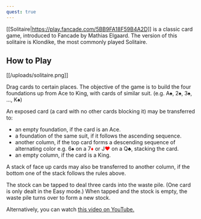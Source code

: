 ```yaml
---
quest: true
---
```


[[Solitaire|https://play.fancade.com/5BB9FA18F59B4A2D]] is a classic card game, introduced to Fancade by Mathias Elgaard. The version of this solitaire is Klondike, the most commonly played Solitaire.

## How to Play

[[/uploads/solitaire.png]]

Drag cards to certain places. The objective of the game is to build the four foundations up from Ace to King, with cards of similar suit. (e.g. A♠, 2♠, 3♠, ..., K♠)

An exposed card (a card with no other cards blocking it) may be transferred to:
- an empty foundation, if the card is an Ace.
- a foundation of the same suit, if it follows the ascending sequence.
- another column, if the top card forms a descending sequence of alternating color e.g. 6♠ on a 7<span style="color: #ff0000">♦</span> or J<span style="color: #ff0000">♥</span> on a Q♣, stacking the card.
- an empty column, if the card is a King.

A stack of face up cards may also be transferred to another column, if the bottom one of the stack follows the rules above.

The stock can be tapped to deal three cards into the waste pile. (One card is only dealt in the Easy mode.) When tapped and the stock is empty, the waste pile turns over to form a new stock.

Alternatively, you can watch [this video on YouTube.](https://www.youtube.com/watch?v=eTG6EgEv1Ag&t=25s)